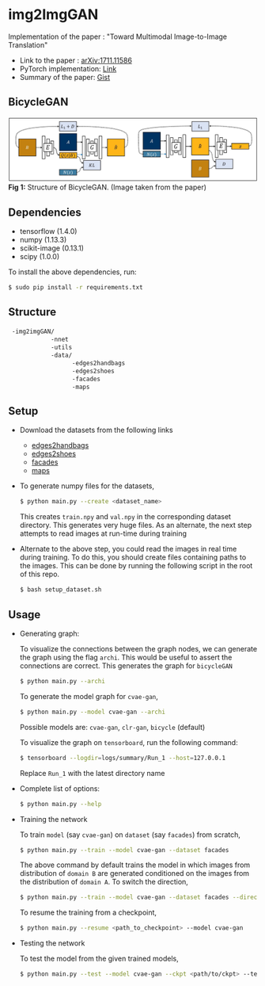 # img2ImgGAN
Implementation of the paper : "Toward Multimodal Image-to-Image Translation"

- Link to the paper : [arXiv:1711.11586](https://arxiv.org/abs/1711.11586)
- PyTorch implementation: [Link]()
- Summary of the paper: [Gist]()


## BicycleGAN

![](imgs/network.jpeg)
**Fig 1:** Structure of BicycleGAN. (Image taken from the paper)

## Dependencies

- tensorflow (1.4.0)
- numpy (1.13.3)
- scikit-image (0.13.1)
- scipy (1.0.0)

To install the above dependencies, run:

```bash
$ sudo pip install -r requirements.txt
```

## Structure

```
 -img2imgGAN/
            -nnet
            -utils
            -data/
                  -edges2handbags
                  -edges2shoes
                  -facades
                  -maps
```

## Setup

- Download the datasets from the following links
   - [edges2handbags]()
   - [edges2shoes]()
   - [facades]()
   - [maps]()

- To generate numpy files for the datasets,
   ```bash
   $ python main.py --create <dataset_name>
   ```

   This creates `train.npy` and `val.npy` in the corresponding dataset directory. This generates very huge files. As an
   alternate, the next step attempts to read images at run-time during training 

- Alternate to the above step, you could read the images in real time during
  training. To do this, you should create files containing paths to the images.
  This can be done by running the following script in the root of this repo.
  ```bash
  $ bash setup_dataset.sh
  ```

## Usage

- Generating graph:

  To visualize the connections between the graph nodes, we can
  generate the graph using the flag `archi`. This would be useful to assert the connections are correct.
  This generates the graph for `bicycleGAN`
  ```bash
  $ python main.py --archi
  ```
  To generate the model graph for `cvae-gan`,
  ```bash
  $ python main.py --model cvae-gan --archi
  ```
  Possible models are:
  `cvae-gan`, `clr-gan`, `bicycle` (default)

  To visualize the graph on `tensorboard`, run the following command:
  ```bash
  $ tensorboard --logdir=logs/summary/Run_1 --host=127.0.0.1
  ```
  Replace `Run_1` with the latest directory name

- Complete list of options:

  ```bash
  $ python main.py --help
  ```

- Training the network

  To train `model` (say `cvae-gan`) on `dataset` (say `facades`) from scratch,
  ```bash
  $ python main.py --train --model cvae-gan --dataset facades
  ```

  The above command by default trains the model in which images from distribution of `domain B` are generated
  conditioned on the images from the distribution of `domain A`. To switch the direction,
  ```bash
  $ python main.py --train --model cvae-gan --dataset facades --direction b2a
  ```

  To resume the training from a checkpoint,
  ```bash
  $ python main.py --resume <path_to_checkpoint> --model cvae-gan
  ```

- Testing the network

  To test the model from the given trained models,
  ```bash
  $ python main.py --test --model cvae-gan --ckpt <path/to/ckpt> --test_source <path/to/img/dir>
  ```
